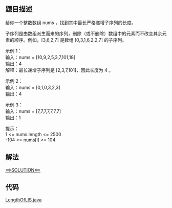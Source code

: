 ## 题目描述

给你一个整数数组 nums ，找到其中最长严格递增子序列的长度。

子序列是由数组派生而来的序列，删除（或不删除）数组中的元素而不改变其余元素的顺序。例如，[3,6,2,7] 是数组 [0,3,1,6,2,2,7] 的子序列。

示例 1：
<br>输入：nums = [10,9,2,5,3,7,101,18]
<br>输出：4
<br>解释：最长递增子序列是 [2,3,7,101]，因此长度为 4 。

示例 2：
<br>输入：nums = [0,1,0,3,2,3]
<br>输出：4

示例 3：
<br>输入：nums = [7,7,7,7,7,7,7]
<br>输出：1

提示：
<br>1 <= nums.length <= 2500
<br>-104 <= nums[i] <= 104

## 解法

[==>SOLUTION<==](https://leetcode-cn.com/problems/longest-increasing-subsequence/solution/zui-chang-shang-sheng-zi-xu-lie-by-leetcode-soluti/)

## 代码

[LengthOfLIS.java](https://github.com/Marshal7cc/LeetCode-Java/blob/master/src/dp/LengthOfLIS.java)

